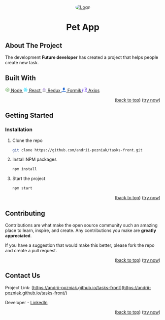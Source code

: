 
<div align="center">
  <a href="https://gradussus.github.io/petly-front/" name="readme-top">
        <img src="https://media.giphy.com/media/QvBoMEcQ7DQXK/giphy.gif" alt="Logo" width="80" height="80" style="border-radius: 50%">
  </a>

  <h1 align="center">Pet App</h1>
  </div>



## About The Project
The development **Future developer** has created a project that helps people create new task. 


## Built With

 <a href="https://github.com/andrii-pozniak/tasks-api">
        <img src="public/readme/node.png" alt="Logo" width="15" height="15" > 
Node
</a>

 <a href="https://react.dev">
        <img src="public/readme/react.png" alt="Logo" width="15" height="15" > 
React
</a>

 <a href="https://redux.js.org/">
        <img src="public/readme/redux.png" alt="Logo" width="15" height="15" > 
Redux
</a>

 <a href="https://formik.org/">
        <img src="public/readme/formic.png" alt="Logo" width="15" height="15" > 
Formik
</a>

 <a href="https://www.npmjs.com/package/axios">
        <img src="public/readme/axios.svg" alt="Logo" width="15" height="15" > 
Axios
</a>

<p align="right">(<a href="#readme-top">back to top</a>)
(<a href="https://github.com/andrii-pozniak/tasks-front">try now</a>)</p>


## Getting Started

### Installation

1. Clone the repo
   ```sh
   git clone https://github.com/andrii-pozniak/tasks-front.git
   ```

2. Install NPM packages
   ```sh
   npm install
   ```

3. Start the project
   ```sh
   npm start
   ```

<p align="right">(<a href="#readme-top">back to top</a>)
(<a href="https://andrii-pozniak.github.io/tasks-front">try now</a>)</p>


## Contributing

Contributions are what make the open source community such an amazing place to learn, inspire, and create. Any contributions you make are **greatly appreciated**.

If you have a suggestion that would make this better, please fork the repo and create a pull request.

<p align="right">(<a href="#readme-top">back to top</a>)
(<a href="https://andrii-pozniak.github.io/tasks-front">try now</a>)</p>

## Contact Us

Project Link: [https://andrii-pozniak.github.io/tasks-front](https://andrii-pozniak.github.io/tasks-front/)


Developer - [LinkedIn](https://www.linkedin.com/in/andrii-pozniak-69aa31222/)


<p align="right">(<a href="#readme-top">back to top</a>)
(<a href="https://andrii-pozniak.github.io/tasks-front">try now</a>)</p>
